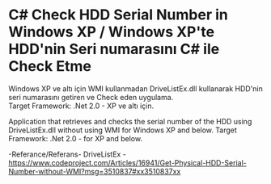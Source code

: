 # C# Check HDD Serial Number in Windows XP / Windows XP'te HDD'nin Seri numarasını C# ile Check Etme
Windows XP ve altı için WMI kullanmadan DriveListEx.dll kullanarak HDD'nin seri numarasını getiren ve Check eden uygulama.  
Target Framework: .Net 2.0 - XP ve altı için. 

Application that retrieves and checks the serial number of the HDD using DriveListEx.dll without using WMI for Windows XP and below.
Target Framework: .Net 2.0 - for XP and below.

-Referance/Referans-
DriveListEx - https://www.codeproject.com/Articles/16941/Get-Physical-HDD-Serial-Number-without-WMI?msg=3510837#xx3510837xx

